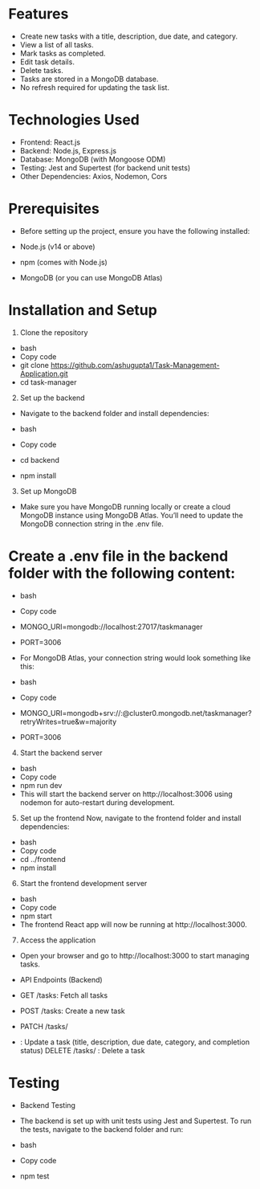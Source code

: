 # Features
* Create new tasks with a title, description, due date, and category.
* View a list of all tasks.
* Mark tasks as completed.
* Edit task details.
* Delete tasks.
* Tasks are stored in a MongoDB database.
* No refresh required for updating the task list.
# Technologies Used
* Frontend: React.js
* Backend: Node.js, Express.js
* Database: MongoDB (with Mongoose ODM)
* Testing: Jest and Supertest (for backend unit tests)
* Other Dependencies: Axios, Nodemon, Cors
# Prerequisites
* Before setting up the project, ensure you have the following installed:

* Node.js (v14 or above)
* npm (comes with Node.js)
* MongoDB (or you can use MongoDB Atlas)

# Installation and Setup
1. Clone the repository
* bash
* Copy code
* git clone https://github.com/ashugupta1/Task-Management-Application.git
* cd task-manager
2. Set up the backend
* Navigate to the backend folder and install dependencies:

* bash
* Copy code
* cd backend
* npm install
3. Set up MongoDB
* Make sure you have MongoDB running locally or create a cloud MongoDB instance using MongoDB Atlas. You’ll need to update the MongoDB connection string in the .env file.

# Create a .env file in the backend folder with the following content:

* bash
* Copy code
* MONGO_URI=mongodb://localhost:27017/taskmanager
* PORT=3006
* For MongoDB Atlas, your connection string would look something like this:

* bash
* Copy code
* MONGO_URI=mongodb+srv://<username>:<password>@cluster0.mongodb.net/taskmanager?retryWrites=true&w=majority
* PORT=3006
4. Start the backend server
* bash
* Copy code
* npm run dev
* This will start the backend server on http://localhost:3006 using nodemon for auto-restart during development.

5. Set up the frontend
Now, navigate to the frontend folder and install dependencies:

* bash
* Copy code
* cd ../frontend
* npm install
6. Start the frontend development server
* bash
* Copy code
* npm start
* The frontend React app will now be running at http://localhost:3000.

7. Access the application
* Open your browser and go to http://localhost:3000 to start managing tasks.

* API Endpoints (Backend)
* GET /tasks: Fetch all tasks
* POST /tasks: Create a new task
* PATCH /tasks/
* : Update a task (title, description, due date, category, and completion status)
DELETE /tasks/
: Delete a task
# Testing
* Backend Testing
* The backend is set up with unit tests using Jest and Supertest. To run the tests, navigate to the backend folder and run:

* bash
* Copy code
* npm test
